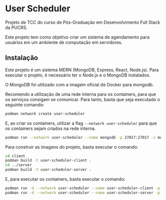 # User Scheduler

Projeto de TCC do curso de Pós-Graduação em Desenvolvimento Full Stack da PUCRS.

Este projeto tem como objetivo criar um sistema de agendamento para usuários em um ambiente de computação em servidores.

## Instalação

Este projeto é um sistema MERN (MongoDB, Express, React, Node.js). Para executar o projeto, é necessário ter o Node.js e o MongoDB instalados.

O MongoDB foi utilizado com a imagem oficial de Docker para mongodb.

Recomendo a utilização de uma rede interna para os containers, para que os serviços consigam se comunicar. Para tanto, basta que seja executado o seguinte comando:

```bash
podman network create user-scheduler
```

E, ao criar os containers, utilizar a flag `--network user-scheduler` para que os containers sejam criados na rede interna.

```bash
podman run --network user-scheduler --name mongodb -p 27017:27017 -v mongodb:/data/db mongo:latest
```

Para construir as imagens do projeto, basta executar o comando:

```bash
cd client
podman build -t user-scheduler-client .
cd ../server
podman build -t user-scheduler-server .
```

E, para executar os containers, basta executar o comando:

```bash
podman run -d --network user-scheduler --name user-scheduler-client -p 3000:3000 user-scheduler-client
podman run -d --network user-scheduler --name user-scheduler-server -p 5000:5000 user-scheduler-server
```
